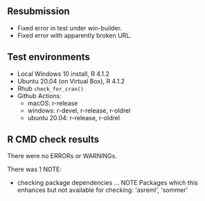 ## Resubmission

* Fixed error in test under win-builder.
* Fixed error with apparently broken URL.

## Test environments
* Local Windows 10 install, R 4.1.2
* Ubuntu 20.04 (on Virtual Box), R 4.1.2
* Rhub `check_for_cran()`
* Github Actions:
    - macOS: r-release
    - windows: r-devel, r-release, r-oldrel
    - ubuntu 20.04: r-release, r-oldrel

## R CMD check results
There were no ERRORs or WARNINGs. 

There was 1 NOTE:

* checking package dependencies ... NOTE
  Packages which this enhances but not available for checking:
    'asreml', 'sommer'
  
  
